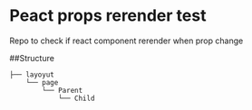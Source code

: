 # Peact props rerender test
Repo to check if react component rerender when prop change

##Structure
```
├── layoyut
    └── page
        └── Parent
            └── Child
```
